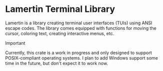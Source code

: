 # Lamertin Terminal Library

Lamertin is a library creating terminal user interfaces (TUIs) using ANSI escape
codes. The library comes equipped with functions for moving the cursor, coloring
text, creating interactive menus, etc.

> [!IMPORTANT]
> Currently, this crate is a work in progress and only designed to support
> POSIX-compliant operating systems. I plan to add Windows support some time in
> the future, but don't expect it to work now.
